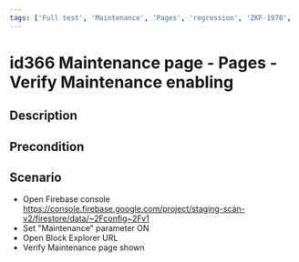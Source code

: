 ```yaml
---
tags: ['Full test', 'Maintenance', 'Pages', 'regression', 'ZKF-1970', 'Active']
---
```


# id366 Maintenance page - Pages - Verify Maintenance enabling

## Description


## Precondition


## Scenario
- Open Firebase console https://console.firebase.google.com/project/staging-scan-v2/firestore/data/~2Fconfig~2Fv1
- Set "Maintenance" parameter ON
- Open Block Explorer URL
- Verify Maintenance page shown
